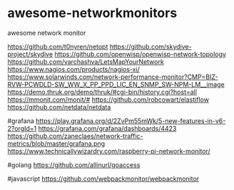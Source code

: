 # awesome-networkmonitors
awesome network monitor

https://github.com/t0nyren/netopt
https://github.com/skydive-project/skydive
https://github.com/openwisp/openwisp-network-topology
https://github.com/varchashva/LetsMapYourNetwork
https://www.nagios.com/products/nagios-xi/
https://www.solarwinds.com/network-performance-monitor?CMP=BIZ-RVW-PCWDLD-SW_WW_X_PP_PPD_LIC_EN_SNMP_SW-NPM-LM__image
https://demo.thruk.org/demo/thruk/#cgi-bin/history.cgi?host=all
https://mmonit.com/monit/#
https://github.com/robcowart/elastiflow
https://github.com/netdata/netdata



#grafana
https://play.grafana.org/d/2ZvPm55mWk/5-new-features-in-v6-2?orgId=1
https://grafana.com/grafana/dashboards/4423
https://github.com/zaneclaes/network-traffic-metrics/blob/master/grafana.png
https://www.technicallywizardry.com/raspberry-pi-network-monitor/



#golang
https://github.com/allinurl/goaccess

#javascript
https://github.com/webpackmonitor/webpackmonitor
